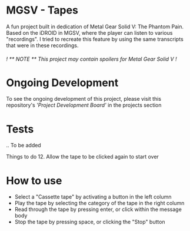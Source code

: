 # MGSV - Tapes
A fun project built in dedication of Metal Gear Solid V: The Phantom Pain.
Based on the iDROID in MGSV, where the player can listen to various "recordings". I tried to recreate this feature by using the same transcripts that were in these recordings.

###### ! ** NOTE ** This project may contain spoilers for Metal Gear Solid V !

# Ongoing Development
To see the ongoing development of this project, please visit this repository's _'Project Development Board'_ in the projects section

# Tests
.. To be added

Things to do
12. Allow the tape to be clicked again to start over

# How to use
* Select a "Cassette tape" by activating a button in the left column
* Play the tape by selecting the category of the tape in the right column
* Read through the tape by pressing enter, or click within the message body
* Stop the tape by pressing space, or clicking the "Stop" button

